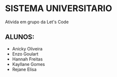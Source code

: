 # SISTEMA UNIVERSITARIO

Ativida em grupo da Let's Code

## ALUNOS:

- Anicky Oliveira
- Enzo Goulart
- Hannah Freitas
- Kayllane Gomes
- Rejane Elisa